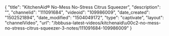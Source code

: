 {
    "title": "KitchenAid&reg; No-Mess No-Stress Citrus Squeezer",
    "description": "",
    "channelid": "111091684",
    "videoid": "109986009",
    "date_created": "1502521894",
    "date_modified": "1504049172",
    "type": "captivate",
    "layout": "channelVideo",
    "url": "\/bbbusa-latest-videos\/kitchenaid\u00c2-no-mess-no-stress-citrus-squeezer-3-notes\/111091684-109986009"
}
